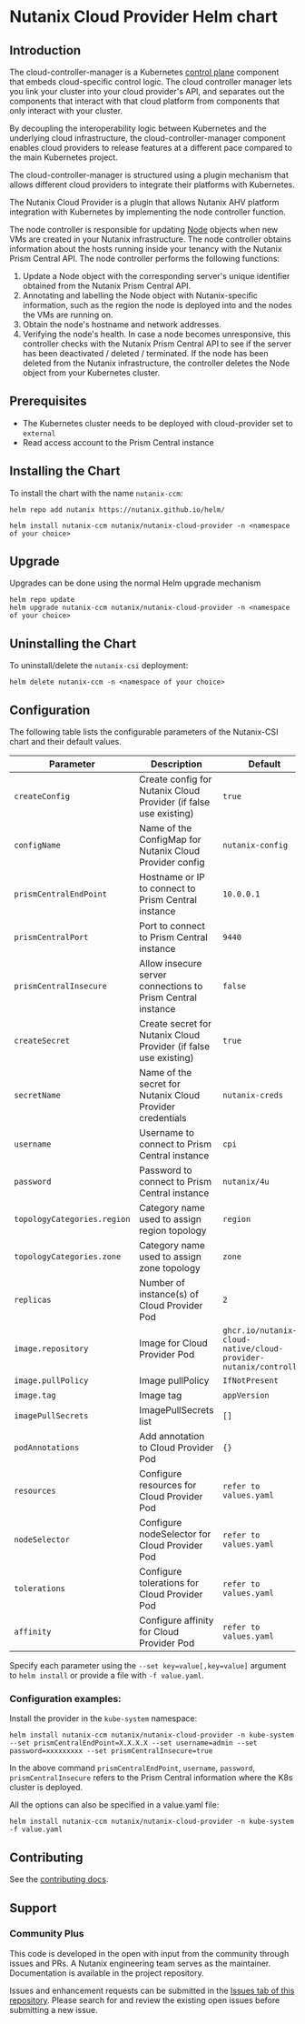 # Nutanix Cloud Provider Helm chart

## Introduction

The cloud-controller-manager is a Kubernetes [control plane](https://kubernetes.io/docs/reference/glossary/?all=true#term-control-plane) component that embeds cloud-specific control logic. The cloud controller manager lets you link your cluster into your cloud provider's API, and separates out the components that interact with that cloud platform from components that only interact with your cluster.

By decoupling the interoperability logic between Kubernetes and the underlying cloud infrastructure, the cloud-controller-manager component enables cloud providers to release features at a different pace compared to the main Kubernetes project.

The cloud-controller-manager is structured using a plugin mechanism that allows different cloud providers to integrate their platforms with Kubernetes.

The Nutanix Cloud Provider is a plugin that allows Nutanix AHV platform integration with Kubernetes by implementing the node controller function.

The node controller is responsible for updating [Node](https://kubernetes.io/docs/concepts/architecture/nodes/) objects when new VMs are created in your Nutanix infrastructure. The node controller obtains information about the hosts running inside your tenancy with the Nutanix Prism Central API. The node controller performs the following functions:

1. Update a Node object with the corresponding server's unique identifier obtained from the Nutanix Prism Central API.
2. Annotating and labelling the Node object with Nutanix-specific information, such as the region the node is deployed into and the nodes the VMs are running on.
3. Obtain the node's hostname and network addresses.
4. Verifying the node's health. In case a node becomes unresponsive, this controller checks with the Nutanix Prism Central API to see if the server has been deactivated / deleted / terminated. If the node has been deleted from the Nutanix infrastructure, the controller deletes the Node object from your Kubernetes cluster.



## Prerequisites

- The Kubernetes cluster needs to be deployed with cloud-provider set to `external`
- Read access account to the Prism Central instance



## Installing the Chart

To install the chart with the name `nutanix-ccm`:

```console
helm repo add nutanix https://nutanix.github.io/helm/

helm install nutanix-ccm nutanix/nutanix-cloud-provider -n <namespace of your choice>
```



## Upgrade

Upgrades can be done using the normal Helm upgrade mechanism

```
helm repo update
helm upgrade nutanix-ccm nutanix/nutanix-cloud-provider -n <namespace of your choice>
```



## Uninstalling the Chart

To uninstall/delete the `nutanix-csi` deployment:

```console
helm delete nutanix-ccm -n <namespace of your choice>
```

## Configuration

The following table lists the configurable parameters of the Nutanix-CSI chart and their default values.

| Parameter                   | Description                                                      | Default                                                          |
|-----------------------------|------------------------------------------------------------------|------------------------------------------------------------------|
| `createConfig`              | Create config for Nutanix Cloud Provider (if false use existing) | `true`                                                           |
| `configName`                | Name of the ConfigMap for Nutanix Cloud Provider config          | `nutanix-config`                                                 |
| `prismCentralEndPoint`      | Hostname or IP to connect to Prism Central instance              | `10.0.0.1`                                                       |
| `prismCentralPort`          | Port to connect to Prism Central instance                        | `9440`                                                           |
| `prismCentralInsecure`      | Allow insecure server connections to Prism Central instance      | `false`                                                          |
| `createSecret`              | Create secret for Nutanix Cloud Provider (if false use existing) | `true`                                                           |
| `secretName`                | Name of the secret for Nutanix Cloud Provider credentials        | `nutanix-creds`                                                  |
| `username`                  | Username to connect to Prism Central instance                    | `cpi`                                                            |
| `password`                  | Password to connect to Prism Central instance                    | `nutanix/4u`                                                     |
| `topologyCategories.region` | Category name used to assign region topology                     | `region`                                                         |
| `topologyCategories.zone`   | Category name used to assign zone topology                       | `zone`                                                           |
| `replicas`                  | Number of instance(s) of Cloud Provider Pod                      | `2`                                                              |
| `image.repository`          | Image for Cloud Provider Pod                                     | `ghcr.io/nutanix-cloud-native/cloud-provider-nutanix/controller` |
| `image.pullPolicy`          | Image pullPolicy                                                 | `IfNotPresent`                                                   |
| `image.tag`                 | Image tag                                                        | `appVersion`                                                     |
| `imagePullSecrets`          | ImagePullSecrets list                                            | `[]`                                                             |
| `podAnnotations`            | Add annotation to Cloud Provider Pod                             | `{}`                                                             |
| `resources`                 | Configure resources for Cloud Provider Pod                       | `refer to values.yaml`                                           |
| `nodeSelector`              | Configure nodeSelector for Cloud Provider Pod                    | `refer to values.yaml`                                           |
| `tolerations`               | Configure tolerations for Cloud Provider Pod                    | `refer to values.yaml`                                           |
| `affinity`                  | Configure affinity for Cloud Provider Pod                       | `refer to values.yaml`                                           |



Specify each parameter using the `--set key=value[,key=value]` argument to `helm install` or provide a file with `-f value.yaml`.

### Configuration examples:

Install the provider in the `kube-system` namespace:

```console
helm install nutanix-ccm nutanix/nutanix-cloud-provider -n kube-system --set prismCentralEndPoint=X.X.X.X --set username=admin --set password=xxxxxxxxx --set prismCentralInsecure=true
```
In the above command  `prismCentralEndPoint`, `username`, `password`, `prismCentralInsecure` refers to the Prism Central information where the K8s cluster is deployed. 

All the options can also be specified in a value.yaml file:

```console
helm install nutanix-ccm nutanix/nutanix-cloud-provider -n kube-system -f value.yaml
```
## Contributing
See the [contributing docs](../../CONTRIBUTING.md).

## Support
### Community Plus

This code is developed in the open with input from the community through issues and PRs. A Nutanix engineering team serves as the maintainer. Documentation is available in the project repository.

Issues and enhancement requests can be submitted in the [Issues tab of this repository](../../issues). Please search for and review the existing open issues before submitting a new issue.
